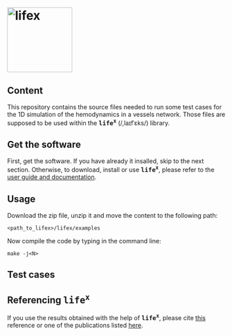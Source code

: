 # <img alt="lifex" width="150" src="https://gitlab.com/lifex/lifex/-/raw/main/doc/logo/lifex.png" />

## Content
This repository contains the source files needed to run some test cases for the
1D simulation of the hemodynamics in a vessels network.
Those files are supposed to be used within the **<kbd>life<sup>x</sup></kbd>**
(/,laɪfˈɛks/) library.

## Get the software
First, get the software. If you have already it insalled, skip to the next section.
Otherwise, to download, install or use **<kbd>life<sup>x</sup></kbd>**, please
refer to the [user guide and documentation](https://lifex.gitlab.io/lifex/).

## Usage
Download the zip file, unzip it and move the content to the following path:
```
<path_to_lifex>/lifex/examples
```
Now compile the code by typing in the command line:
```
make -j<N>
```

## Test cases

## Referencing **<kbd>life<sup>x</sup></kbd>**
If you use the results obtained with the help of **<kbd>life<sup>x</sup></kbd>**,
please cite [this](https://doi.org/10.48550/arXiv.2207.14668) reference or one of the 
publications listed [here](https://lifex.gitlab.io/lifex/publications.html).
